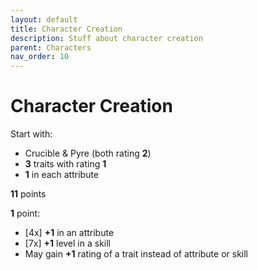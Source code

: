 ```yaml
---
layout: default
title: Character Creation
description: Stuff about character creation
parent: Characters
nav_order: 10
---
```


# Character Creation

Start with:
- Crucible & Pyre (both rating **2**)
- **3** traits with rating **1**
- **1** in each attribute

**11** points

**1** point:
- [4x] **+1** in an attribute
- [7x] **+1** level in a skill
- May gain **+1** rating of a trait instead of attribute or skill
